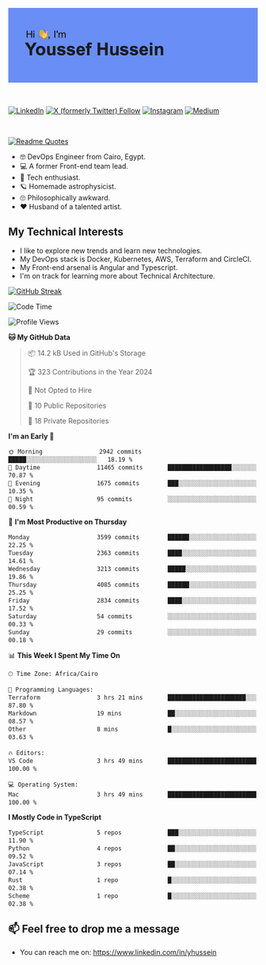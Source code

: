 [![Youssef's GitHub Banner](./assets/youssef-hussein.png)](https://github.com/yorki404)

</br>

[![LinkedIn](https://img.shields.io/badge/linkedin-%230077B5.svg?style=for-the-badge&logo=linkedin&logoColor=white)](https://www.linkedin.com/in/yhussein/)
[![X (formerly Twitter) Follow](https://img.shields.io/twitter/follow/devqik_?style=for-the-badge&logo=X&logoColor=White&labelColor=White)](https://twitter.com/devqik_)
[![Instagram](https://img.shields.io/badge/devqik-E4405F?style=for-the-badge&logo=Instagram&logoColor=white)](https://instagram.com/devqik)
[![Medium](https://img.shields.io/badge/Medium-12100E?style=for-the-badge&logo=medium&logoColor=white)](https://medium.com/@devqik)

</br>

[![Readme Quotes](https://quotes-github-readme.vercel.app/api?type=horizontal&theme=dark)](https://github.com/piyushsuthar/github-readme-quotes)

- :nerd_face: DevOps Engineer from Cairo, Egypt.
- :computer: A former Front-end team lead.
- :satellite: Tech enthusiast.
- :ringed_planet: Homemade astrophysicist.
- :roll_eyes: Philosophically awkward.
- :heart: Husband of a talented artist.

## My Technical Interests

- I like to explore new trends and learn new technologies.
- My DevOps stack is Docker, Kubernetes, AWS, Terraform and CircleCI.
- My Front-end arsenal is Angular and Typescript.
- I'm on track for learning more about Technical Architecture.

[![GitHub Streak](https://streak-stats.demolab.com/?user=devqik&theme=dark)](https://git.io/streak-stats)

<!--START_SECTION:waka-->
![Code Time](http://img.shields.io/badge/Code%20Time-766%20hrs%202%20mins-blue)

![Profile Views](http://img.shields.io/badge/Profile%20Views-0-blue)

**🐱 My GitHub Data** 

> 📦 14.2 kB Used in GitHub's Storage 
 > 
> 🏆 323 Contributions in the Year 2024
 > 
> 🚫 Not Opted to Hire
 > 
> 📜 10 Public Repositories 
 > 
> 🔑 18 Private Repositories 
 > 
**I'm an Early 🐤** 

```text
🌞 Morning                2942 commits        █████░░░░░░░░░░░░░░░░░░░░   18.19 % 
🌆 Daytime                11465 commits       ██████████████████░░░░░░░   70.87 % 
🌃 Evening                1675 commits        ███░░░░░░░░░░░░░░░░░░░░░░   10.35 % 
🌙 Night                  95 commits          ░░░░░░░░░░░░░░░░░░░░░░░░░   00.59 % 
```
📅 **I'm Most Productive on Thursday** 

```text
Monday                   3599 commits        ██████░░░░░░░░░░░░░░░░░░░   22.25 % 
Tuesday                  2363 commits        ████░░░░░░░░░░░░░░░░░░░░░   14.61 % 
Wednesday                3213 commits        █████░░░░░░░░░░░░░░░░░░░░   19.86 % 
Thursday                 4085 commits        ██████░░░░░░░░░░░░░░░░░░░   25.25 % 
Friday                   2834 commits        ████░░░░░░░░░░░░░░░░░░░░░   17.52 % 
Saturday                 54 commits          ░░░░░░░░░░░░░░░░░░░░░░░░░   00.33 % 
Sunday                   29 commits          ░░░░░░░░░░░░░░░░░░░░░░░░░   00.18 % 
```


📊 **This Week I Spent My Time On** 

```text
🕑︎ Time Zone: Africa/Cairo

💬 Programming Languages: 
Terraform                3 hrs 21 mins       ██████████████████████░░░   87.80 % 
Markdown                 19 mins             ██░░░░░░░░░░░░░░░░░░░░░░░   08.57 % 
Other                    8 mins              █░░░░░░░░░░░░░░░░░░░░░░░░   03.63 % 

🔥 Editors: 
VS Code                  3 hrs 49 mins       █████████████████████████   100.00 % 

💻 Operating System: 
Mac                      3 hrs 49 mins       █████████████████████████   100.00 % 
```

**I Mostly Code in TypeScript** 

```text
TypeScript               5 repos             ███░░░░░░░░░░░░░░░░░░░░░░   11.90 % 
Python                   4 repos             ██░░░░░░░░░░░░░░░░░░░░░░░   09.52 % 
JavaScript               3 repos             ██░░░░░░░░░░░░░░░░░░░░░░░   07.14 % 
Rust                     1 repo              █░░░░░░░░░░░░░░░░░░░░░░░░   02.38 % 
Scheme                   1 repo              █░░░░░░░░░░░░░░░░░░░░░░░░   02.38 % 
```




<!--END_SECTION:waka-->

## 📫 Feel free to drop me a message
- You can reach me on: https://www.linkedin.com/in/yhussein
